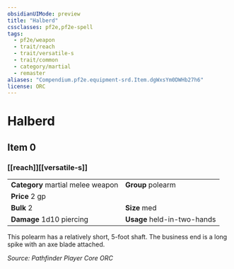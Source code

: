 ```yaml
---
obsidianUIMode: preview
title: "Halberd"
cssclasses: pf2e,pf2e-spell
tags:
  - pf2e/weapon
  - trait/reach
  - trait/versatile-s
  - trait/common
  - category/martial
  - remaster
aliases: "Compendium.pf2e.equipment-srd.Item.dgWxsYm0DWHb27h6"
license: ORC
---
```

# Halberd
## Item 0
### [[reach]][[versatile-s]]

|  |  |
| -- | -- |
| **Category** martial melee weapon | **Group** polearm |
| **Price** 2 gp |  |
| **Bulk** 2 | **Size** med |
| **Damage** 1d10 piercing  | **Usage** held-in-two-hands |



This polearm has a relatively short, 5-foot shaft. The business end is a long spike with an axe blade attached.

*Source: Pathfinder Player Core*
*ORC*
